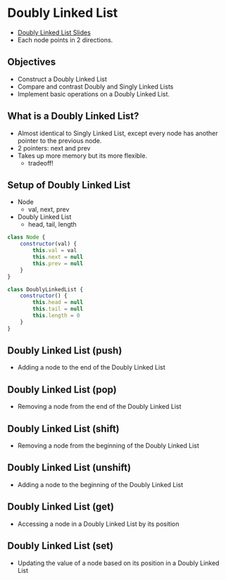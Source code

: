 # Doubly Linked List

- [Doubly Linked List Slides](https://cs.slides.com/colt_steele/doubly-linked-lists)
- Each node points in 2 directions.

## Objectives

- Construct a Doubly Linked List
- Compare and contrast Doubly and Singly Linked Lists
- Implement basic operations on a Doubly Linked List.

## What is a Doubly Linked List?

- Almost identical to Singly Linked List, except every node has another pointer to the previous node.
- 2 pointers: next and prev
- Takes up more memory but its more flexible. 
    - tradeoff!

## Setup of Doubly Linked List

- Node
    - val, next, prev
- Doubly Linked List
    - head, tail, length

```js
class Node {
    constructor(val) {
        this.val = val
        this.next = null
        this.prev = null
    }
}

class DoublyLinkedList {
    constructor() {
        this.head = null
        this.tail = null
        this.length = 0
    }
}
```

## Doubly Linked List (push)

- Adding a node to the end of the Doubly Linked List

## Doubly Linked List (pop)

- Removing a node from the end of the Doubly Linked List

## Doubly Linked List (shift)

- Removing a node from the beginning of the Doubly Linked List

## Doubly Linked List (unshift)

- Adding a node to the beginning of the Doubly Linked List

## Doubly Linked List (get)

- Accessing a node in a Doubly Linked List by its position

## Doubly Linked List (set)

- Updating the value of a node based on its position in a Doubly Linked List

